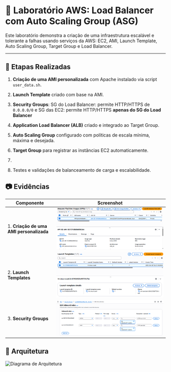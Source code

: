 # 🧪 Laboratório AWS: Load Balancer com Auto Scaling Group (ASG)

Este laboratório demonstra a criação de uma infraestrutura escalável e tolerante a falhas usando serviços da AWS: EC2, AMI, Launch Template, Auto Scaling Group, Target Group e Load Balancer.

---
## 🔧 Etapas Realizadas

1. **Criação de uma AMI personalizada** com Apache instalado via script `user_data.sh`.
2. **Launch Template** criado com base na AMI.
3. **Security Groups**: SG do Load Balancer: permite HTTP/HTTPS de `0.0.0.0/0` e SG das EC2: permite HTTP/HTTPS **apenas do SG do Load Balancer**

4. **Application Load Balancer (ALB)** criado e integrado ao Target Group.
5. **Auto Scaling Group** configurado com políticas de escala mínima, máxima e desejada.
6. **Target Group** para registrar as instâncias EC2 automaticamente.
7. 
8. Testes e validações de balanceamento de carga e escalabilidade.

## 📷 Evidências

| Componente | Screenshot |
|-----------|------------|
| 1. **Criação de uma AMI personalizada**| ![AMI](evidencias/AMI.png) |
| 2. **Launch Templates**  | ![AMI](evidencias/Launch.png) |
| 3. **Security Groups**  | ![AMI](evidencias/sg.png) |


## 🧠 Arquitetura

![Diagrama de Arquitetura](arquitetura.png)
